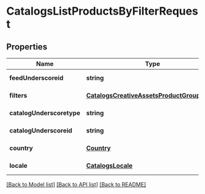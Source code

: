 # CatalogsListProductsByFilterRequest

## Properties
Name | Type | Description | Notes
------------ | ------------- | ------------- | -------------
**feedUnderscoreid** | **string** |  | [default to null]
**filters** | [**CatalogsCreativeAssetsProductGroupFilters**](CatalogsCreativeAssetsProductGroupFilters.md) |  | [default to null]
**catalogUnderscoretype** | **string** |  | [default to null]
**catalogUnderscoreid** | **string** |  | [default to null]
**country** | [**Country**](Country.md) |  | [default to null]
**locale** | [**CatalogsLocale**](CatalogsLocale.md) |  | [default to null]

[[Back to Model list]](../README.md#documentation-for-models) [[Back to API list]](../README.md#documentation-for-api-endpoints) [[Back to README]](../README.md)


